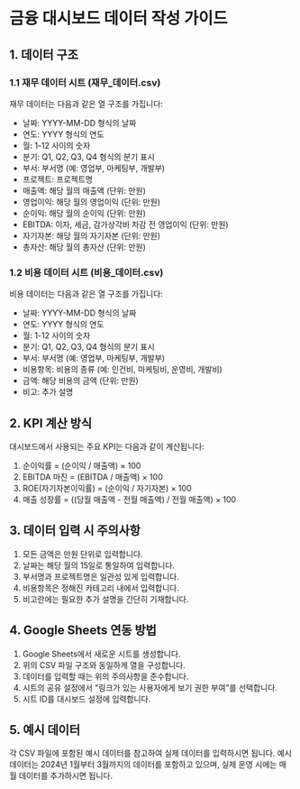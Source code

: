 # 금융 대시보드 데이터 작성 가이드

## 1. 데이터 구조

### 1.1 재무 데이터 시트 (재무_데이터.csv)

재무 데이터는 다음과 같은 열 구조를 가집니다:

- 날짜: YYYY-MM-DD 형식의 날짜
- 연도: YYYY 형식의 연도
- 월: 1-12 사이의 숫자
- 분기: Q1, Q2, Q3, Q4 형식의 분기 표시
- 부서: 부서명 (예: 영업부, 마케팅부, 개발부)
- 프로젝트: 프로젝트명
- 매출액: 해당 월의 매출액 (단위: 만원)
- 영업이익: 해당 월의 영업이익 (단위: 만원)
- 순이익: 해당 월의 순이익 (단위: 만원)
- EBITDA: 이자, 세금, 감가상각비 차감 전 영업이익 (단위: 만원)
- 자기자본: 해당 월의 자기자본 (단위: 만원)
- 총자산: 해당 월의 총자산 (단위: 만원)

### 1.2 비용 데이터 시트 (비용_데이터.csv)

비용 데이터는 다음과 같은 열 구조를 가집니다:

- 날짜: YYYY-MM-DD 형식의 날짜
- 연도: YYYY 형식의 연도
- 월: 1-12 사이의 숫자
- 분기: Q1, Q2, Q3, Q4 형식의 분기 표시
- 부서: 부서명 (예: 영업부, 마케팅부, 개발부)
- 비용항목: 비용의 종류 (예: 인건비, 마케팅비, 운영비, 개발비)
- 금액: 해당 비용의 금액 (단위: 만원)
- 비고: 추가 설명

## 2. KPI 계산 방식

대시보드에서 사용되는 주요 KPI는 다음과 같이 계산됩니다:

1. 순이익률 = (순이익 / 매출액) × 100
2. EBITDA 마진 = (EBITDA / 매출액) × 100
3. ROE(자기자본이익률) = (순이익 / 자기자본) × 100
4. 매출 성장률 = ((당월 매출액 - 전월 매출액) / 전월 매출액) × 100

## 3. 데이터 입력 시 주의사항

1. 모든 금액은 만원 단위로 입력합니다.
2. 날짜는 해당 월의 15일로 통일하여 입력합니다.
3. 부서명과 프로젝트명은 일관성 있게 입력합니다.
4. 비용항목은 정해진 카테고리 내에서 입력합니다.
5. 비고란에는 필요한 추가 설명을 간단히 기재합니다.

## 4. Google Sheets 연동 방법

1. Google Sheets에서 새로운 시트를 생성합니다.
2. 위의 CSV 파일 구조와 동일하게 열을 구성합니다.
3. 데이터를 입력할 때는 위의 주의사항을 준수합니다.
4. 시트의 공유 설정에서 "링크가 있는 사용자에게 보기 권한 부여"를 선택합니다.
5. 시트 ID를 대시보드 설정에 입력합니다.

## 5. 예시 데이터

각 CSV 파일에 포함된 예시 데이터를 참고하여 실제 데이터를 입력하시면 됩니다.
예시 데이터는 2024년 1월부터 3월까지의 데이터를 포함하고 있으며, 실제 운영 시에는 매월 데이터를 추가하시면 됩니다. 
